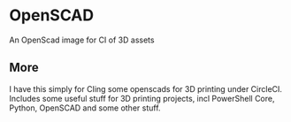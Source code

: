 # OpenSCAD

An OpenScad image for CI of 3D assets

## More

I have this simply for CIing some openscads for 3D printing under CircleCI. Includes some useful stuff for 3D printing projects, incl PowerShell Core, Python, OpenSCAD and some other stuff.


